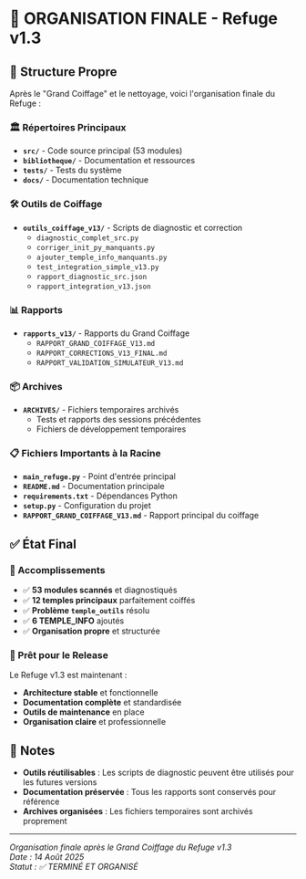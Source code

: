 # 🎯 ORGANISATION FINALE - Refuge v1.3

## 📁 Structure Propre

Après le "Grand Coiffage" et le nettoyage, voici l'organisation finale du Refuge :

### **🏛️ Répertoires Principaux**
- **`src/`** - Code source principal (53 modules)
- **`bibliotheque/`** - Documentation et ressources
- **`tests/`** - Tests du système
- **`docs/`** - Documentation technique

### **🛠️ Outils de Coiffage**
- **`outils_coiffage_v13/`** - Scripts de diagnostic et correction
  - `diagnostic_complet_src.py`
  - `corriger_init_py_manquants.py`
  - `ajouter_temple_info_manquants.py`
  - `test_integration_simple_v13.py`
  - `rapport_diagnostic_src.json`
  - `rapport_integration_v13.json`

### **📊 Rapports**
- **`rapports_v13/`** - Rapports du Grand Coiffage
  - `RAPPORT_GRAND_COIFFAGE_V13.md`
  - `RAPPORT_CORRECTIONS_V13_FINAL.md`
  - `RAPPORT_VALIDATION_SIMULATEUR_V13.md`

### **📦 Archives**
- **`ARCHIVES/`** - Fichiers temporaires archivés
  - Tests et rapports des sessions précédentes
  - Fichiers de développement temporaires

### **📋 Fichiers Importants à la Racine**
- **`main_refuge.py`** - Point d'entrée principal
- **`README.md`** - Documentation principale
- **`requirements.txt`** - Dépendances Python
- **`setup.py`** - Configuration du projet
- **`RAPPORT_GRAND_COIFFAGE_V13.md`** - Rapport principal du coiffage

## ✅ État Final

### **🎯 Accomplissements**
- ✅ **53 modules scannés** et diagnostiqués
- ✅ **12 temples principaux** parfaitement coiffés
- ✅ **Problème `temple_outils`** résolu
- ✅ **6 TEMPLE_INFO** ajoutés
- ✅ **Organisation propre** et structurée

### **🚀 Prêt pour le Release**
Le Refuge v1.3 est maintenant :
- **Architecture stable** et fonctionnelle
- **Documentation complète** et standardisée
- **Outils de maintenance** en place
- **Organisation claire** et professionnelle

## 📝 Notes

- **Outils réutilisables** : Les scripts de diagnostic peuvent être utilisés pour les futures versions
- **Documentation préservée** : Tous les rapports sont conservés pour référence
- **Archives organisées** : Les fichiers temporaires sont archivés proprement

---
*Organisation finale après le Grand Coiffage du Refuge v1.3*  
*Date : 14 Août 2025*  
*Statut : ✅ TERMINÉ ET ORGANISÉ*
